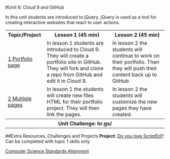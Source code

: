 #Unit 6: Cloud 9 and GitHub

In this unit students are introduced to jQuery. jQuery is used as a tool for creating interactive websites that react to user actions.

<table>
<tr>
	<th align="left">Topic/Project</th>
	<th>Lesson 1 (45 min)</th>
	<th>Lesson 2 (45 min)</th>
</tr>
<tr>
	<td align="left"> <a href="topics/topic1">1 Portfolio page</a> </td>
	<td>In lesson 1 students are introduced to Cloud 9. They will create a portfolio site in GitHub. They will fork and clone a repo from GitHub and edit it in Cloud 9. </td>
	<td>In lesson 2 the students will continue to work on their portfolio. Then they will push their content back up to GitHub</td>
</tr>
<tr>
	<td align="left"> <a href="topics/topic2">2 Multiple pages </a> </td>
	<td>In lesson 1 the students will create new files HTML for their portfolio project. They will then link the pages. </td>
	<td>In lesson 2 the students will customize the new pages they have created. </td>
</tr>
<tr>
	<th align="center" colspan="3">Unit Challenge: hr.gs/ </th>
</tr>


</table>


##Extra Resources, Challenges and Projects
**Project:** [Do you love ScriptEd?](https://popcode.org/?gist=0b45fb64254646f993da2804b691a497): Can be completed with topic 1 skills only

[Computer Science Standards Alignment](csStandards.md)



